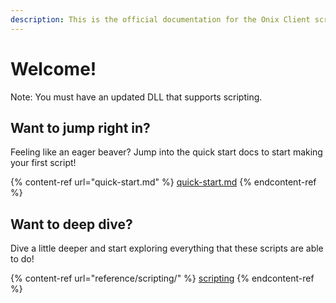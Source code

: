 ```yaml
---
description: This is the official documentation for the Onix Client scripts!
---
```


# Welcome!

Note: You must have an updated DLL that supports scripting.

## Want to jump right in?

Feeling like an eager beaver? Jump into the quick start docs to start making your first script!

{% content-ref url="quick-start.md" %}
[quick-start.md](quick-start.md)
{% endcontent-ref %}

## Want to deep dive?

Dive a little deeper and start exploring everything that these scripts are able to do!

{% content-ref url="reference/scripting/" %}
[scripting](reference/scripting/)
{% endcontent-ref %}
